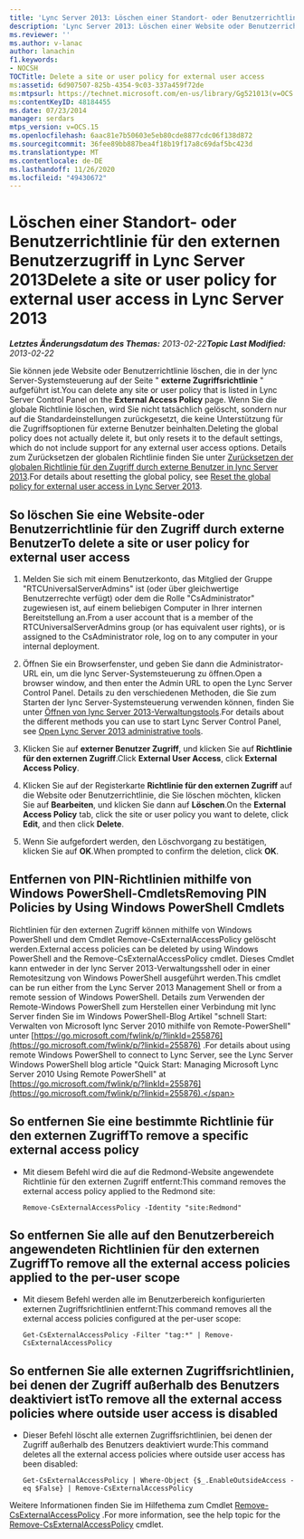```yaml
---
title: 'Lync Server 2013: Löschen einer Standort- oder Benutzerrichtlinie für den externen Benutzerzugriff'
description: 'Lync Server 2013: Löschen einer Website oder Benutzerrichtlinie für den Zugriff durch externe Benutzer.'
ms.reviewer: ''
ms.author: v-lanac
author: lanachin
f1.keywords:
- NOCSH
TOCTitle: Delete a site or user policy for external user access
ms:assetid: 6d907507-825b-4354-9c03-337a459f72de
ms:mtpsurl: https://technet.microsoft.com/en-us/library/Gg521013(v=OCS.15)
ms:contentKeyID: 48184455
ms.date: 07/23/2014
manager: serdars
mtps_version: v=OCS.15
ms.openlocfilehash: 6aac81e7b50603e5eb80cde8877cdc06f138d872
ms.sourcegitcommit: 36fee89bb887bea4f18b19f17a8c69daf5bc423d
ms.translationtype: MT
ms.contentlocale: de-DE
ms.lasthandoff: 11/26/2020
ms.locfileid: "49430672"
---
```

# <a name="delete-a-site-or-user-policy-for-external-user-access-in-lync-server-2013"></a><span data-ttu-id="082b1-103">Löschen einer Standort- oder Benutzerrichtlinie für den externen Benutzerzugriff in Lync Server 2013</span><span class="sxs-lookup"><span data-stu-id="082b1-103">Delete a site or user policy for external user access in Lync Server 2013</span></span>

<div data-xmlns="http://www.w3.org/1999/xhtml">

<div class="topic" data-xmlns="http://www.w3.org/1999/xhtml" data-msxsl="urn:schemas-microsoft-com:xslt" data-cs="https://msdn.microsoft.com/">

<div data-asp="https://msdn2.microsoft.com/asp">



</div>

<div id="mainSection">

<div id="mainBody"><span data-ttu-id="082b1-104">

<span> </span></span><span class="sxs-lookup"><span data-stu-id="082b1-104">

<span> </span></span></span>

<span data-ttu-id="082b1-105">_**Letztes Änderungsdatum des Themas:** 2013-02-22_</span><span class="sxs-lookup"><span data-stu-id="082b1-105">_**Topic Last Modified:** 2013-02-22_</span></span>

<span data-ttu-id="082b1-106">Sie können jede Website oder Benutzerrichtlinie löschen, die in der lync Server-Systemsteuerung auf der Seite " **externe Zugriffsrichtlinie** " aufgeführt ist.</span><span class="sxs-lookup"><span data-stu-id="082b1-106">You can delete any site or user policy that is listed in Lync Server Control Panel on the **External Access Policy** page.</span></span> <span data-ttu-id="082b1-107">Wenn Sie die globale Richtlinie löschen, wird Sie nicht tatsächlich gelöscht, sondern nur auf die Standardeinstellungen zurückgesetzt, die keine Unterstützung für die Zugriffsoptionen für externe Benutzer beinhalten.</span><span class="sxs-lookup"><span data-stu-id="082b1-107">Deleting the global policy does not actually delete it, but only resets it to the default settings, which do not include support for any external user access options.</span></span> <span data-ttu-id="082b1-108">Details zum Zurücksetzen der globalen Richtlinie finden Sie unter [Zurücksetzen der globalen Richtlinie für den Zugriff durch externe Benutzer in lync Server 2013](lync-server-2013-reset-the-global-policy-for-external-user-access.md).</span><span class="sxs-lookup"><span data-stu-id="082b1-108">For details about resetting the global policy, see [Reset the global policy for external user access in Lync Server 2013](lync-server-2013-reset-the-global-policy-for-external-user-access.md).</span></span>

<div>

## <a name="to-delete-a-site-or-user-policy-for-external-user-access"></a><span data-ttu-id="082b1-109">So löschen Sie eine Website-oder Benutzerrichtlinie für den Zugriff durch externe Benutzer</span><span class="sxs-lookup"><span data-stu-id="082b1-109">To delete a site or user policy for external user access</span></span>

1.  <span data-ttu-id="082b1-110">Melden Sie sich mit einem Benutzerkonto, das Mitglied der Gruppe "RTCUniversalServerAdmins" ist (oder über gleichwertige Benutzerrechte verfügt) oder dem die Rolle "CsAdministrator" zugewiesen ist, auf einem beliebigen Computer in Ihrer internen Bereitstellung an.</span><span class="sxs-lookup"><span data-stu-id="082b1-110">From a user account that is a member of the RTCUniversalServerAdmins group (or has equivalent user rights), or is assigned to the CsAdministrator role, log on to any computer in your internal deployment.</span></span>

2.  <span data-ttu-id="082b1-111">Öffnen Sie ein Browserfenster, und geben Sie dann die Administrator-URL ein, um die lync Server-Systemsteuerung zu öffnen.</span><span class="sxs-lookup"><span data-stu-id="082b1-111">Open a browser window, and then enter the Admin URL to open the Lync Server Control Panel.</span></span> <span data-ttu-id="082b1-112">Details zu den verschiedenen Methoden, die Sie zum Starten der lync Server-Systemsteuerung verwenden können, finden Sie unter [Öffnen von lync Server 2013-Verwaltungstools](lync-server-2013-open-lync-server-administrative-tools.md).</span><span class="sxs-lookup"><span data-stu-id="082b1-112">For details about the different methods you can use to start Lync Server Control Panel, see [Open Lync Server 2013 administrative tools](lync-server-2013-open-lync-server-administrative-tools.md).</span></span>

3.  <span data-ttu-id="082b1-113">Klicken Sie auf **externer Benutzer Zugriff**, und klicken Sie auf **Richtlinie für den externen Zugriff**.</span><span class="sxs-lookup"><span data-stu-id="082b1-113">Click **External User Access**, click **External Access Policy**.</span></span>

4.  <span data-ttu-id="082b1-114">Klicken Sie auf der Registerkarte **Richtlinie für den externen Zugriff** auf die Website oder Benutzerrichtlinie, die Sie löschen möchten, klicken Sie auf **Bearbeiten**, und klicken Sie dann auf **Löschen**.</span><span class="sxs-lookup"><span data-stu-id="082b1-114">On the **External Access Policy** tab, click the site or user policy you want to delete, click **Edit**, and then click **Delete**.</span></span>

5.  <span data-ttu-id="082b1-115">Wenn Sie aufgefordert werden, den Löschvorgang zu bestätigen, klicken Sie auf **OK**.</span><span class="sxs-lookup"><span data-stu-id="082b1-115">When prompted to confirm the deletion, click **OK**.</span></span>

</div>

<div>

## <a name="removing-pin-policies-by-using-windows-powershell-cmdlets"></a><span data-ttu-id="082b1-116">Entfernen von PIN-Richtlinien mithilfe von Windows PowerShell-Cmdlets</span><span class="sxs-lookup"><span data-stu-id="082b1-116">Removing PIN Policies by Using Windows PowerShell Cmdlets</span></span>

<span data-ttu-id="082b1-117">Richtlinien für den externen Zugriff können mithilfe von Windows PowerShell und dem Cmdlet Remove-CsExternalAccessPolicy gelöscht werden.</span><span class="sxs-lookup"><span data-stu-id="082b1-117">External access policies can be deleted by using Windows PowerShell and the Remove-CsExternalAccessPolicy cmdlet.</span></span> <span data-ttu-id="082b1-118">Dieses Cmdlet kann entweder in der lync Server 2013-Verwaltungsshell oder in einer Remotesitzung von Windows PowerShell ausgeführt werden.</span><span class="sxs-lookup"><span data-stu-id="082b1-118">This cmdlet can be run either from the Lync Server 2013 Management Shell or from a remote session of Windows PowerShell.</span></span> <span data-ttu-id="082b1-119">Details zum Verwenden der Remote-Windows PowerShell zum Herstellen einer Verbindung mit lync Server finden Sie im Windows PowerShell-Blog Artikel "schnell Start: Verwalten von Microsoft lync Server 2010 mithilfe von Remote-PowerShell" unter [https://go.microsoft.com/fwlink/p/?linkId=255876](https://go.microsoft.com/fwlink/p/?linkid=255876) .</span><span class="sxs-lookup"><span data-stu-id="082b1-119">For details about using remote Windows PowerShell to connect to Lync Server, see the Lync Server Windows PowerShell blog article "Quick Start: Managing Microsoft Lync Server 2010 Using Remote PowerShell" at [https://go.microsoft.com/fwlink/p/?linkId=255876](https://go.microsoft.com/fwlink/p/?linkid=255876).</span></span>

<div>

## <a name="to-remove-a-specific-external-access-policy"></a><span data-ttu-id="082b1-120">So entfernen Sie eine bestimmte Richtlinie für den externen Zugriff</span><span class="sxs-lookup"><span data-stu-id="082b1-120">To remove a specific external access policy</span></span>

  - <span data-ttu-id="082b1-121">Mit diesem Befehl wird die auf die Redmond-Website angewendete Richtlinie für den externen Zugriff entfernt:</span><span class="sxs-lookup"><span data-stu-id="082b1-121">This command removes the external access policy applied to the Redmond site:</span></span>
    
        Remove-CsExternalAccessPolicy -Identity "site:Redmond"

</div>

<div>

## <a name="to-remove-all-the-external-access-policies-applied-to-the-per-user-scope"></a><span data-ttu-id="082b1-122">So entfernen Sie alle auf den Benutzerbereich angewendeten Richtlinien für den externen Zugriff</span><span class="sxs-lookup"><span data-stu-id="082b1-122">To remove all the external access policies applied to the per-user scope</span></span>

  - <span data-ttu-id="082b1-123">Mit diesem Befehl werden alle im Benutzerbereich konfigurierten externen Zugriffsrichtlinien entfernt:</span><span class="sxs-lookup"><span data-stu-id="082b1-123">This command removes all the external access policies configured at the per-user scope:</span></span>
    
        Get-CsExternalAccessPolicy -Filter "tag:*" | Remove-CsExternalAccessPolicy

</div>

<div>

## <a name="to-remove-all-the-external-access-policies-where-outside-user-access-is-disabled"></a><span data-ttu-id="082b1-124">So entfernen Sie alle externen Zugriffsrichtlinien, bei denen der Zugriff außerhalb des Benutzers deaktiviert ist</span><span class="sxs-lookup"><span data-stu-id="082b1-124">To remove all the external access policies where outside user access is disabled</span></span>

  - <span data-ttu-id="082b1-125">Dieser Befehl löscht alle externen Zugriffsrichtlinien, bei denen der Zugriff außerhalb des Benutzers deaktiviert wurde:</span><span class="sxs-lookup"><span data-stu-id="082b1-125">This command deletes all the external access policies where outside user access has been disabled:</span></span>
    
        Get-CsExternalAccessPolicy | Where-Object {$_.EnableOutsideAccess -eq $False} | Remove-CsExternalAccessPolicy

</div>

<span data-ttu-id="082b1-126">Weitere Informationen finden Sie im Hilfethema zum Cmdlet [Remove-CsExternalAccessPolicy](https://docs.microsoft.com/powershell/module/skype/Remove-CsExternalAccessPolicy) .</span><span class="sxs-lookup"><span data-stu-id="082b1-126">For more information, see the help topic for the [Remove-CsExternalAccessPolicy](https://docs.microsoft.com/powershell/module/skype/Remove-CsExternalAccessPolicy) cmdlet.</span></span>

<span data-ttu-id="082b1-127"></div>

</div>

<span> </span>

</div>

</div>

</span><span class="sxs-lookup"><span data-stu-id="082b1-127"></div>

</div>

<span> </span>

</div>

</div>

</span></span></div>

